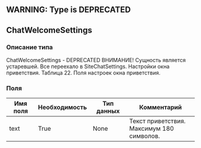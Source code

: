 
## WARNING: Type is DEPRECATED

## ChatWelcomeSettings

### Описание типа
ChatWelcomeSettings - DEPRECATED
ВНИМАНИЕ! Сущность является устаревшей. Все переехало в SiteChatSettings.
Настройки окна приветствия.
Таблица 22. Поля настроек окна приветствия.


### Поля

| Имя поля | Необходимость | Тип данных | Комментарий |
|---|---|---|---|
|text|True|None|Текст приветствия.<br/>Максимум 180 символов.<br/>|
